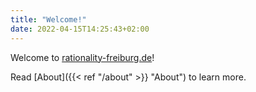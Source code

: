 ```yaml
---
title: "Welcome!"
date: 2022-04-15T14:25:43+02:00
---
```


Welcome to [rationality-freiburg.de](https://www.rationality-freiburg.de)!

Read [About]({{< ref "/about" >}} "About") to learn more.

<!--more-->
